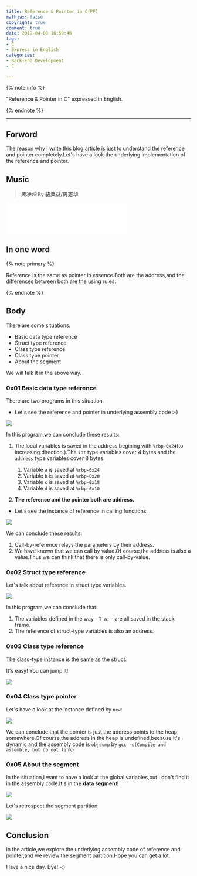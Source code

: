 ```yaml
---
title: Reference & Pointer in C(PP)
mathjax: false
copyright: true
comment: true
date: 2019-04-08 16:59:40
tags:
- C
- Express in English
categories:  
- Back-End Development
- C

---
```


{% note info %}

"Reference & Pointer in C" expressed in English.

{% endnote %}

<!-- more -->

---

## Forword

The reason why I write this blog article is just to understand the reference and pointer completely.Let's have a look the underlying implementation of the reference and pointer.

## Music
> ***天净沙*** By **骆集益/周志华**

<iframe frameborder="no" marginwidth="0" marginheight="0" width=330 height=86 src="//music.163.com/outchain/player?type=2&id=26344079&auto=1&height=66"></iframe>

## In one word

{% note primary %}

Reference is the same as pointer in essence.Both are the address,and the differences between both are the using rules.

{% endnote %}

## Body

There are some situations:

- Basic data type reference
- Struct type reference
- Class type reference
- Class type pointer
- About the segment

We will talk it in the above way.


### 0x01 Basic data type reference

There are two programs in this situation.

- Let's see the reference and pointer in underlying assembly code :-)

![](c-reference-pointer/reference.png)

In this program,we can conclude these results:

1. The local variables is saved in the address begining with `%rbp-0x24`(to increasing direction.).The `int` type variables cover 4 bytes and the `address` type variables cover 8 bytes.
   1. Variable `a` is saved at `%rbp-0x24`
   2. Variable `b` is saved at `%rbp-0x20`
   3. Variable `c` is saved at `%rbp-0x18`
   4. Variable `d` is saved at `%rbp-0x10` 

2. **The reference and the pointer both are address.**

- Let's see the instance of reference in calling functions.

![](c-reference-pointer/reference2.png)

We can conclude these results:

1. Call-by-reference relays the parameters by their address.
2. We have known that we can call by value.Of course,the address is also a value.Thus,we can think that there is only call-by-value.

### 0x02 Struct type reference

Let's talk about reference in struct type variables.

![](c-reference-pointer/reference-struct.png)

In this program,we can conclude that:

1. The variables defined in the way - `T a;` - are all saved in the stack frame.
2. The reference of struct-type variables is also an address.

### 0x03 Class type reference

The class-type instance is the same as the struct.

It's easy! You can jump it!

![](c-reference-pointer/reference-class.png)

### 0x04 Class type pointer

Let's have a look at the instance defined by `new`:

![](c-reference-pointer/reference-class-new.png)

We can conclude that the pointer is just the address points to the heap somewhere.Of course,the address in the heap is undefined,because it's dynamic and the assembly code is `objdump` by `gcc -c(Compile and assemble, but do not link)`

### 0x05 About the segment
In the situation,I want to have a look at the global variables,but I don't find it in the assembly code.It's in the **data segment**!

![](c-reference-pointer/reference.png)

Let's retrospect the segment partition:

![](c-reference-pointer/segment.jpg)



## Conclusion

In the article,we explore the underlying assembly code of reference and pointer,and we review the segment partition.Hope you can get a lot.

Have a nice day.
Bye!
-:)

